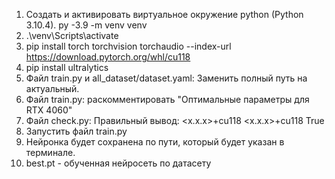 1) Создать и активировать виртуальное окружение python (Python 3.10.4). py -3.9 -m venv venv
2) .\venv\Scripts\activate
3) pip install torch torchvision torchaudio --index-url https://download.pytorch.org/whl/cu118
4) pip install ultralytics
5) Файл train.py и all_dataset/dataset.yaml:
   Заменить полный путь на актуальный.
6) Файл train.py: раскомментировать "Оптимальные параметры для RTX 4060"
7) Файл check.py:
   Правильный вывод:
   <x.x.x>+cu118
   <x.x.x>+cu118
   True
8) Запустить файл train.py
9) Нейронка будет сохранена по пути, который будет указан в терминале.
10) best.pt - обученная нейросеть по датасету

